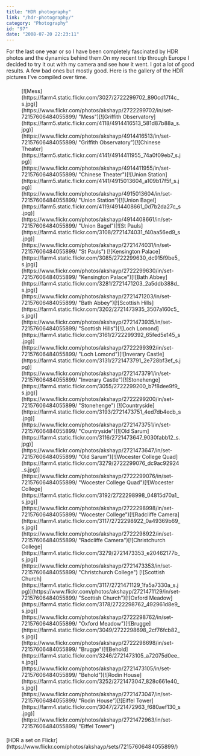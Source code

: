 ```yaml
---
title: "HDR photography"
link: "/hdr-photography/"
category: "Photography"
id: "97"
date: "2008-07-20 22:23:11"
---
```


For the last one year or so I have been completely fascinated by HDR photos and the dynamics behind them.On my recent
trip through Europe I decided to try it out with my camera and see how it went. I got a lot of good results. A few bad
ones but mostly good. Here is the gallery of the HDR pictures I've compiled over time.

<div style="margin:20px auto;width:84%;">[![Mess](https://farm4.static.flickr.com/3027/2722299702_890cd17f4c_s.jpg)](https://www.flickr.com/photos/akshayp/2722299702/in/set-72157606484055899/ "Mess")[![Griffith Observatory](https://farm5.static.flickr.com/4118/4914416513_581d87b88a_s.jpg)](https://www.flickr.com/photos/akshayp/4914416513/in/set-72157606484055899/ "Griffith Observatory")[![Chinese Theater](https://farm5.static.flickr.com/4141/4914411955_74a0f09eb7_s.jpg)](https://www.flickr.com/photos/akshayp/4914411955/in/set-72157606484055899/ "Chinese Theater")[![Union Station](https://farm5.static.flickr.com/4141/4915013604_a109b17f5f_s.jpg)](https://www.flickr.com/photos/akshayp/4915013604/in/set-72157606484055899/ "Union Station")[![Union Bagel](https://farm5.static.flickr.com/4119/4914408661_0d7b2da27c_s.jpg)](https://www.flickr.com/photos/akshayp/4914408661/in/set-72157606484055899/ "Union Bagel")[![St Pauls](https://farm4.static.flickr.com/3108/2721474031_f40aa56ed9_s.jpg)](https://www.flickr.com/photos/akshayp/2721474031/in/set-72157606484055899/ "St Pauls")
[![Kensington Palace](https://farm4.static.flickr.com/3085/2722299630_dc915f9be5_s.jpg)](https://www.flickr.com/photos/akshayp/2722299630/in/set-72157606484055899/ "Kensington Palace")[![Bath Abbey](https://farm4.static.flickr.com/3281/2721471203_2a5ddb388d_s.jpg)](https://www.flickr.com/photos/akshayp/2721471203/in/set-72157606484055899/ "Bath Abbey")[![Scottish Hills](https://farm4.static.flickr.com/3202/2721473935_3507a160c5_s.jpg)](https://www.flickr.com/photos/akshayp/2721473935/in/set-72157606484055899/ "Scottish Hills")[![Loch Lomond](https://farm4.static.flickr.com/3161/2722299392_65fed5e145_s.jpg)](https://www.flickr.com/photos/akshayp/2722299392/in/set-72157606484055899/ "Loch Lomond")[![Inverary Castle](https://farm4.static.flickr.com/3131/2721473791_2e728bf3ef_s.jpg)](https://www.flickr.com/photos/akshayp/2721473791/in/set-72157606484055899/ "Inverary Castle")[![Stonehenge](https://farm4.static.flickr.com/3055/2722299200_b7f8dee9f9_s.jpg)](https://www.flickr.com/photos/akshayp/2722299200/in/set-72157606484055899/ "Stonehenge")
[![Countryside](https://farm4.static.flickr.com/3193/2721473751_4ed7db4ecb_s.jpg)](https://www.flickr.com/photos/akshayp/2721473751/in/set-72157606484055899/ "Countryside")[![Old Sarum](https://farm4.static.flickr.com/3116/2721473647_9030fabb12_s.jpg)](https://www.flickr.com/photos/akshayp/2721473647/in/set-72157606484055899/ "Old Sarum")[![Wocester College Quad](https://farm4.static.flickr.com/3279/2722299076_dc9ac92924_s.jpg)](https://www.flickr.com/photos/akshayp/2722299076/in/set-72157606484055899/ "Wocester College Quad")[![Wocester College](https://farm4.static.flickr.com/3192/2722298998_04815d70a1_s.jpg)](https://www.flickr.com/photos/akshayp/2722298998/in/set-72157606484055899/ "Wocester College")[![Radcliffe Camera](https://farm4.static.flickr.com/3117/2722298922_0a49369b69_s.jpg)](https://www.flickr.com/photos/akshayp/2722298922/in/set-72157606484055899/ "Radcliffe Camera")[![Christchurch College](https://farm4.static.flickr.com/3279/2721473353_e20462177b_s.jpg)](https://www.flickr.com/photos/akshayp/2721473353/in/set-72157606484055899/ "Christchurch College")
[![Scottish Church](https://farm4.static.flickr.com/3117/2721471129_1fa5a7330a_s.jpg)](https://www.flickr.com/photos/akshayp/2721471129/in/set-72157606484055899/ "Scottish Church")[![Oxford Meadow](https://farm4.static.flickr.com/3178/2722298762_492961d8e9_s.jpg)](https://www.flickr.com/photos/akshayp/2722298762/in/set-72157606484055899/ "Oxford Meadow")[![Brugge](https://farm4.static.flickr.com/3049/2722298698_2cf76fcb82_s.jpg)](https://www.flickr.com/photos/akshayp/2722298698/in/set-72157606484055899/ "Brugge")[![Behold](https://farm4.static.flickr.com/3246/2721473105_a72075d0ee_s.jpg)](https://www.flickr.com/photos/akshayp/2721473105/in/set-72157606484055899/ "Behold")[![Rodin House](https://farm4.static.flickr.com/3252/2721473047_828c661e40_s.jpg)](https://www.flickr.com/photos/akshayp/2721473047/in/set-72157606484055899/ "Rodin House")[![Eiffel Tower](https://farm4.static.flickr.com/3047/2721472963_f680aef130_s.jpg)](https://www.flickr.com/photos/akshayp/2721472963/in/set-72157606484055899/ "Eiffel Tower")
</div>[HDR a set on Flickr](https://www.flickr.com/photos/akshayp/sets/72157606484055899/)
